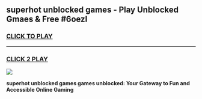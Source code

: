 
## superhot unblocked games - Play Unblocked Gmaes & Free #6oezl
<h3>
<a href="https://news.freeplayer.one?title=superhot_unblocked_games&ref=24F">CLICK TO PLAY</a></h3>
<hr>

<h3>
<a href="https://news.freeplayer.one?title=superhot_unblocked_games&ref=24F">CLICK 2 PLAY</a>
  
</h3>

<a href="https://news.freeplayer.one?title=superhot_unblocked_games&ref=24F/"><img src="https://clearcache.store/games.png"></a>


**superhot unblocked games games unblocked: Your Gateway to Fun and Accessible Online Gaming**
